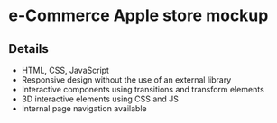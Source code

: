 # e-Commerce Apple store mockup

## Details
* HTML, CSS, JavaScript
* Responsive design without the use of an external library
* Interactive components using transitions and transform elements
* 3D interactive elements using CSS and JS
* Internal page navigation available
